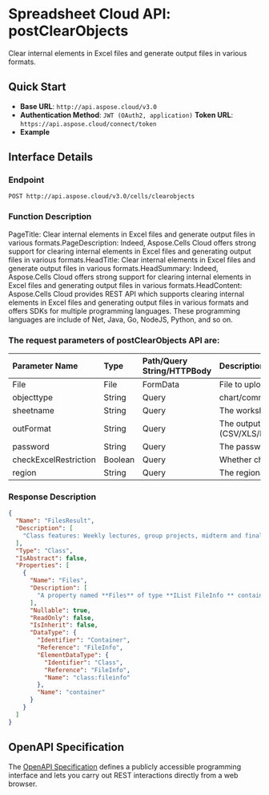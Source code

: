 # **Spreadsheet Cloud API: postClearObjects**

Clear internal elements in Excel files and generate output files in various formats. 


## **Quick Start**

- **Base URL**: `http://api.aspose.cloud/v3.0`
- **Authentication Method**: `JWT (OAuth2, application)`  **Token URL**: `https://api.aspose.cloud/connect/token`
- **Example** 

## **Interface Details**

### **Endpoint** 

```
POST http://api.aspose.cloud/v3.0/cells/clearobjects
```
### **Function Description**
PageTitle: Clear internal elements in Excel files and generate output files in various formats.PageDescription: Indeed, Aspose.Cells Cloud offers strong support for clearing internal elements in Excel files and generating output files in various formats.HeadTitle:  Clear internal elements in Excel files and generate output files in various formats.HeadSummary: Indeed, Aspose.Cells Cloud offers strong support for clearing internal elements in Excel files and generating output files in various formats.HeadContent: Aspose.Cells Cloud provides REST API which supports clearing internal elements in Excel files and generating output files in various formats and offers SDKs for multiple programming languages. These programming languages are include of Net, Java, Go, NodeJS, Python, and so on.

### The request parameters of **postClearObjects** API are: 

| Parameter Name | Type | Path/Query String/HTTPBody | Description | 
| :- | :- | :- |:- | 
|File|File|FormData|File to upload|
|objecttype|String|Query|chart/comment/picture/shape/listobject/hyperlink/oleobject/pivottable/validation/Background|
|sheetname|String|Query|The worksheet name, specify the scope of the deletion.|
|outFormat|String|Query|The output data file format.(CSV/XLS/HTML/MHTML/ODS/PDF/XML/TXT/TIFF/XLSB/XLSM/XLSX/XLTM/XLTX/XPS/PNG/JPG/JPEG/GIF/EMF/BMP/MD[Markdown]/Numbers)|
|password|String|Query|The password needed to open an Excel file.|
|checkExcelRestriction|Boolean|Query|Whether check restriction of excel file when user modify cells related objects.|
|region|String|Query|The regional settings for workbook.|

### **Response Description**
```json
{
  "Name": "FilesResult",
  "Description": [
    "Class features: Weekly lectures, group projects, midterm and final exams, and participation in class discussions."
  ],
  "Type": "Class",
  "IsAbstract": false,
  "Properties": [
    {
      "Name": "Files",
      "Description": [
        "A property named **Files** of type **IList FileInfo ** containing a collection of file information objects."
      ],
      "Nullable": true,
      "ReadOnly": false,
      "IsInherit": false,
      "DataType": {
        "Identifier": "Container",
        "Reference": "FileInfo",
        "ElementDataType": {
          "Identifier": "Class",
          "Reference": "FileInfo",
          "Name": "class:fileinfo"
        },
        "Name": "container"
      }
    }
  ]
}
```


## OpenAPI Specification

The [OpenAPI Specification](https://reference.aspose.cloud/cells/#/LightCellsController/PostClearObjects) defines a publicly accessible programming interface and lets you carry out REST interactions directly from a web browser.

